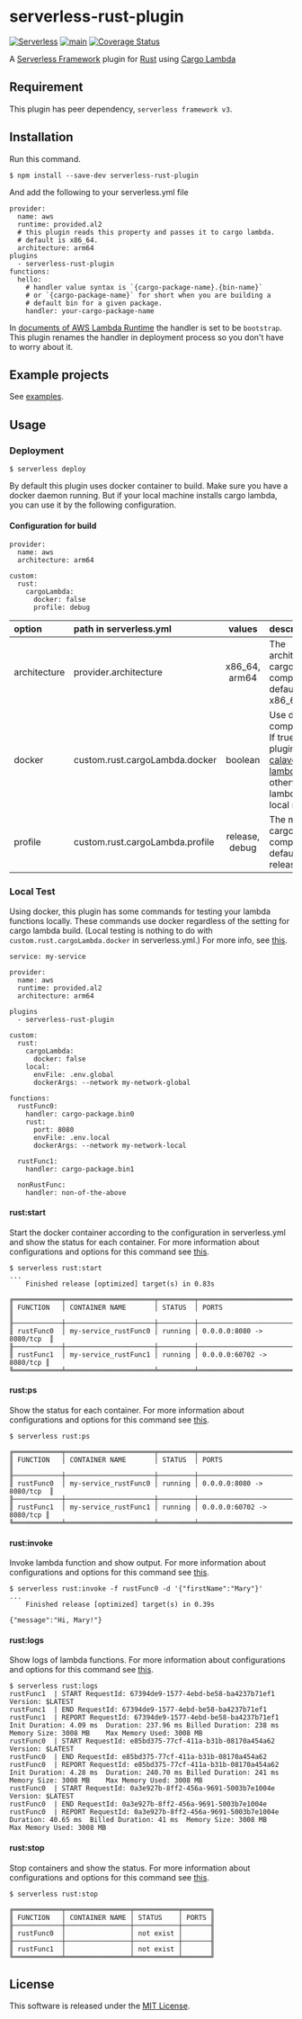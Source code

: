 # serverless-rust-plugin

[![Serverless](http://public.serverless.com/badges/v3.svg)](http://www.serverless.com)
[![main](https://github.com/kaicoh/serverless-rust-plugin/actions/workflows/test.yml/badge.svg)](https://github.com/kaicoh/serverless-rust-plugin/actions)
[![Coverage Status](https://coveralls.io/repos/github/kaicoh/serverless-rust-plugin/badge.svg?branch=main)](https://coveralls.io/github/kaicoh/serverless-rust-plugin?branch=main)

A [Serverless Framework](https://www.serverless.com/) plugin for [Rust](https://www.rust-lang.org/) using [Cargo Lambda](https://www.cargo-lambda.info/)

## Requirement

This plugin has peer dependency, `serverless framework v3`.

## Installation

Run this command.

```
$ npm install --save-dev serverless-rust-plugin
```

And add the following to your serverless.yml file

```
provider:
  name: aws
  runtime: provided.al2
  # this plugin reads this property and passes it to cargo lambda.
  # default is x86_64.
  architecture: arm64
plugins
  - serverless-rust-plugin
functions:
  hello:
    # handler value syntax is `{cargo-package-name}.{bin-name}`
    # or `{cargo-package-name}` for short when you are building a
    # default bin for a given package.
    handler: your-cargo-package-name
```

In [documents of AWS Lambda Runtime](https://github.com/awslabs/aws-lambda-rust-runtime) the handler is set to be `bootstrap`. This plugin renames the handler in deployment process so you don't have to worry about it.

## Example projects

See [examples](examples).

## Usage

### Deployment

```
$ serverless deploy
```

By default this plugin uses docker container to build. Make sure you have a docker daemon running. But if your local machine installs cargo lambda, you can use it by the following configuration.

#### Configuration for build

```
provider:
  name: aws
  architecture: arm64

custom:
  rust:
    cargoLambda:
      docker: false
      profile: debug
```

| option | path in serverless.yml | values | description |
| :--- | :--- | :---: | :--- |
| architecture | provider.architecture | x86_64, arm64 | The architecture cargo lambda compiles for. default is x86_64. |
| docker | custom.rust.cargoLambda.docker | boolean | Use docker to compile or not. If true, this plugin uses [calavera/cargo-lambda](https://hub.docker.com/r/calavera/cargo-lambda) otherwise cargo lambda in your local machine. |
| profile | custom.rust.cargoLambda.profile | release, debug | The mode cargo lambda compiles. default is release. |

### Local Test

Using docker, this plugin has some commands for testing your lambda functions locally. These commands use docker regardless of the setting for cargo lambda build.
(Local testing is nothing to do with `custom.rust.cargoLambda.docker` in serverless.yml.) For more info, see [this](docs).

```
service: my-service

provider:
  name: aws
  runtime: provided.al2
  architecture: arm64

plugins
  - serverless-rust-plugin

custom:
  rust:
    cargoLambda:
      docker: false
    local:
      envFile: .env.global
      dockerArgs: --network my-network-global

functions:
  rustFunc0:
    handler: cargo-package.bin0
    rust:
      port: 8080
      envFile: .env.local
      dockerArgs: --network my-network-local

  rustFunc1:
    handler: cargo-package.bin1

  nonRustFunc:
    handler: non-of-the-above
```

#### rust:start

Start the docker container according to the configuration in serverless.yml and show the status for each container. For more information about configurations and options for this command see [this](docs/rust:start).

```
$ serverless rust:start
...
    Finished release [optimized] target(s) in 0.83s

╔════════════╤══════════════════════╤═════════╤═══════════════════════════╗
║ FUNCTION   │ CONTAINER NAME       │ STATUS  │ PORTS                     ║
╟────────────┼──────────────────────┼─────────┼───────────────────────────╢
║ rustFunc0  │ my-service_rustFunc0 │ running │ 0.0.0.0:8080 -> 8080/tcp  ║
╟────────────┼──────────────────────┼─────────┼───────────────────────────╢
║ rustFunc1  │ my-service_rustFunc1 │ running │ 0.0.0.0:60702 -> 8080/tcp ║
╚════════════╧══════════════════════╧═════════╧═══════════════════════════╝
```

#### rust:ps

Show the status for each container. For more information about configurations and options for this command see [this](docs/rust:ps).

```
$ serverless rust:ps

╔════════════╤══════════════════════╤═════════╤═══════════════════════════╗
║ FUNCTION   │ CONTAINER NAME       │ STATUS  │ PORTS                     ║
╟────────────┼──────────────────────┼─────────┼───────────────────────────╢
║ rustFunc0  │ my-service_rustFunc0 │ running │ 0.0.0.0:8080 -> 8080/tcp  ║
╟────────────┼──────────────────────┼─────────┼───────────────────────────╢
║ rustFunc1  │ my-service_rustFunc1 │ running │ 0.0.0.0:60702 -> 8080/tcp ║
╚════════════╧══════════════════════╧═════════╧═══════════════════════════╝
```

#### rust:invoke

Invoke lambda function and show output. For more information about configurations and options for this command see [this](docs/rust:invoke).

```
$ serverless rust:invoke -f rustFunc0 -d '{"firstName":"Mary"}'
...
    Finished release [optimized] target(s) in 0.39s

{"message":"Hi, Mary!"}
```

#### rust:logs

Show logs of lambda functions. For more information about configurations and options for this command see [this](docs/rust:logs).

```
$ serverless rust:logs
rustFunc1  | START RequestId: 67394de9-1577-4ebd-be58-ba4237b71ef1 Version: $LATEST
rustFunc1  | END RequestId: 67394de9-1577-4ebd-be58-ba4237b71ef1
rustFunc1  | REPORT RequestId: 67394de9-1577-4ebd-be58-ba4237b71ef1	Init Duration: 4.09 ms	Duration: 237.96 ms	Billed Duration: 238 ms	Memory Size: 3008 MB	Max Memory Used: 3008 MB
rustFunc0  | START RequestId: e85bd375-77cf-411a-b31b-08170a454a62 Version: $LATEST
rustFunc0  | END RequestId: e85bd375-77cf-411a-b31b-08170a454a62
rustFunc0  | REPORT RequestId: e85bd375-77cf-411a-b31b-08170a454a62	Init Duration: 4.28 ms	Duration: 240.70 ms	Billed Duration: 241 ms	Memory Size: 3008 MB	Max Memory Used: 3008 MB
rustFunc0  | START RequestId: 0a3e927b-8ff2-456a-9691-5003b7e1004e Version: $LATEST
rustFunc0  | END RequestId: 0a3e927b-8ff2-456a-9691-5003b7e1004e
rustFunc0  | REPORT RequestId: 0a3e927b-8ff2-456a-9691-5003b7e1004e	Duration: 40.65 ms	Billed Duration: 41 ms	Memory Size: 3008 MB	Max Memory Used: 3008 MB
```

#### rust:stop

Stop containers and show the status. For more information about configurations and options for this command see [this](docs/rust:stop).

```
$ serverless rust:stop

╔════════════╤════════════════╤═══════════╤═══════╗
║ FUNCTION   │ CONTAINER NAME │ STATUS    │ PORTS ║
╟────────────┼────────────────┼───────────┼───────╢
║ rustFunc0  │                │ not exist │       ║
╟────────────┼────────────────┼───────────┼───────╢
║ rustFunc1  │                │ not exist │       ║
╚════════════╧════════════════╧═══════════╧═══════╝
```

## License

This software is released under the [MIT License](LICENSE).
